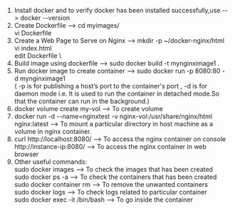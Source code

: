 1. Install docker and to verify docker has been installed successfully,use --> docker --version
2. Create Dockerfile --> cd myimages/ \
                         vi Dockerfile 
3. Create a Web Page to Serve on Nginx --> mkdir -p ~/docker-nginx/html \
                                           vi index.html \
                                           edit Dockerfile \
4. Build image using dockerfile --> sudo docker build -t mynginximage1 .
5. Run docker image to create container -->  sudo docker run -p 8080:80 -d mynginximage1 \
( -p is for publishing a host’s port to the container's port , 
  -d is for daemon mode i.e. It is used to run the container in detached mode.So that the container can run in the background.)
6. docker volume create my-vol --> To create volume
7. docker run -d --name=nginxtest -v nginx-vol:/usr/share/nginx/html nginx:latest --> To mount a particular directory in host machine as a volume in nginx container.
8. curl http://localhost:8080/ --> To access the nginx container on console \
   http://instance-ip:8080/ --> To access the nginx container in web browser
9. Other useful commands: \
   sudo docker images  --> To check the images that has been created \
   sudo docker ps -a  --> To check the containers that has been created \
   sudo docker container rm <containerid> --> To remove the unwanted containers \
   sudo docker logs <container name> --> To check logs related to particular container \
   sudo docker exec -it <containerid> /bin/bash --> To go inside the container
